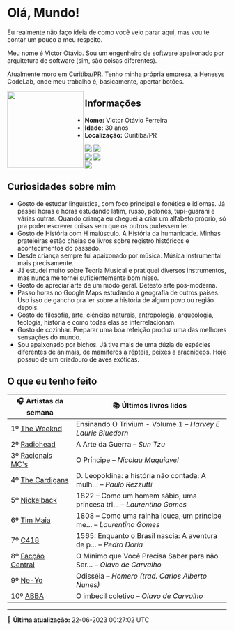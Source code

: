 # Olá, Mundo!

Eu realmente não faço ideia de como você veio parar aqui, mas vou te contar um pouco a meu respeito.

Meu nome é Victor Otávio. Sou um engenheiro de software apaixonado por arquitetura de software (sim, são coisas diferentes).

Atualmente moro em Curitiba/PR. Tenho minha própria empresa, a Henesys CodeLab, onde meu trabalho é, basicamente, apertar botões.

<img align="left" src="https://github.com/vctrtvfrrr/vctrtvfrrr/raw/master/octocat.png" alt="" width="175" />

## Informações

- **Nome:** Victor Otávio Ferreira
- **Idade:** 30 anos
- **Localização:** Curitiba/PR

[![](https://img.shields.io/badge/LinkedIn-victorotavio-blue)](https://www.linkedin.com/in/victorotavio/) [![](https://img.shields.io/badge/Twitter-@vctrtvfrrr-blue)](https://twitter.com/vctrtvfrrr)  
[![](https://img.shields.io/badge/GitHub-vctrtvfrrr-24292e)](https://github.com/vctrtvfrrr) [![](https://img.shields.io/badge/GitLab-vctrtvfrrr-ec5d16)](https://gitlab.com/vctrtvfrrr)  
[![](https://img.shields.io/badge/Email-victor@otavioferreira.com.br-red)](mailto:victor@otavioferreira.com.br)  

## Curiosidades sobre mim

-   Gosto de estudar linguística, com foco principal e fonética e idiomas. Já passei horas e horas estudando latim, russo, polonês, tupi-guarani e várias outras. Quando criança eu cheguei a criar um alfabeto próprio, só pra poder escrever coisas sem que os outros pudessem ler.
-   Gosto de História com H maiúsculo. A História da humanidade. Minhas prateleiras estão cheias de livros sobre registro históricos e acontecimentos do passado.
-   Desde criança sempre fui apaixonado por música. Música instrumental mais precisamente.
-   Já estudei muito sobre Teoria Musical e pratiquei diversos instrumentos, mas nunca me tornei suficientemente bom nisso.
-   Gosto de apreciar arte de um modo geral. Detesto arte pós-moderna.
-   Passo horas no Google Maps estudando a geografia de outros países. Uso isso de gancho pra ler sobre a história de algum povo ou região depois.
-   Gosto de filosofia, arte, ciências naturais, antropologia, arqueologia, teologia, história e como todas elas se interrelacionam.
-   Gosto de cozinhar. Preparar uma boa refeição produz uma das melhores sensações do mundo.
-   Sou apaixonado por bichos. Já tive mais de uma dúzia de espécies diferentes de animais, de mamiferos a répteis, peixes a aracnídeos. Hoje possuo de um criadouro de aves exóticas.


## O que eu tenho feito

|                          🎧 Artistas da semana                          |                      📚 Últimos livros lidos                      |
|-------------------------------------------------------------------------|-------------------------------------------------------------------|
| 1º [The Weeknd](https://www.last.fm/music/The+Weeknd)                   | Ensinando O Trivium - Volume 1	–	_Harvey E Laurie Bluedorn_         |
| 2º [Radiohead](https://www.last.fm/music/Radiohead)                     | A Arte da Guerra	–	_Sun Tzu_                                        |
| 3º [Racionais MC's](https://www.last.fm/music/Racionais+MC%27s)         | O Príncipe	–	_Nicolau Maquiavel_                                    |
| 4º [The Cardigans](https://www.last.fm/music/The+Cardigans)             | D. Leopoldina: a história não contada: A mulh…	–	_Paulo Rezzutti_   |
| 5º [Nickelback](https://www.last.fm/music/Nickelback)                   | 1822 – Como um homem sábio, uma princesa tri…	–	_Laurentino Gomes_  |
| 6º [Tim Maia](https://www.last.fm/music/Tim+Maia)                       | 1808 – Como uma rainha louca, um príncipe me…	–	_Laurentino Gomes_  |
| 7º [C418](https://www.last.fm/music/C418)                               | 1565: Enquanto o Brasil nascia: A aventura de p…	–	_Pedro Doria_    |
| 8º [Facção Central](https://www.last.fm/music/Fac%C3%A7%C3%A3o+Central) | O Mínimo que Você Precisa Saber para não Ser…	–	_Olavo de Carvalho_ |
| 9º [Ne-Yo](https://www.last.fm/music/Ne-Yo)                             | Odisséia	–	_Homero (trad. Carlos Alberto Nunes)_                    |
| 10º [ABBA](https://www.last.fm/music/ABBA)                              | O imbecil coletivo	–	_Olavo de Carvalho_                            |


---

🚀 **Última atualização:** 22-06-2023 00:27:02 UTC